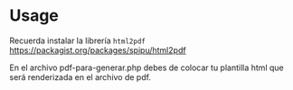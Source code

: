 # Usage

Recuerda instalar la librería ```html2pdf```
https://packagist.org/packages/spipu/html2pdf


En el archivo pdf-para-generar.php debes de colocar tu plantilla html que será renderizada en el archivo de pdf.
